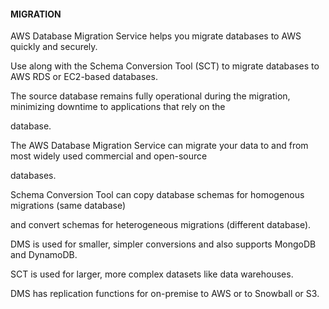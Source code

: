 #### MIGRATION


AWS Database Migration Service helps you migrate databases to AWS quickly and securely.


Use along with the Schema Conversion Tool (SCT) to migrate databases to AWS RDS or EC2-based databases.


The source database remains fully operational during the migration, minimizing downtime to applications that rely on the

database.


The AWS Database Migration Service can migrate your data to and from most widely used commercial and open-source

databases.


Schema Conversion Tool can copy database schemas for homogenous migrations (same database)

and convert schemas for heterogeneous migrations (different database).


DMS is used for smaller, simpler conversions and also supports MongoDB and DynamoDB.


SCT is used for larger, more complex datasets like data warehouses.


DMS has replication functions for on-premise to AWS or to Snowball or S3.

